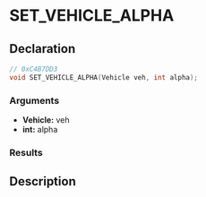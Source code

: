 # SET_VEHICLE_ALPHA

## Declaration
```cpp
// 0xC4B7DD3
void SET_VEHICLE_ALPHA(Vehicle veh, int alpha);
```

### Arguments
- **Vehicle:** veh
- **int:** alpha

### Results

## Description
